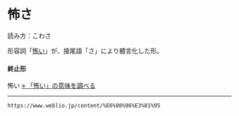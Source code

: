 # 怖さ
読み方：こわさ  
  
形容詞「[怖い](こわい（怖い）)」が、接尾語「さ」により體言化した形。
  

#### 終止形

怖い  [» 「怖い」の意味を調べる](https://www.weblio.jp/content/%E6%80%96%E3%81%84 "怖い")

---
`https://www.weblio.jp/content/%E6%80%96%E3%81%95`